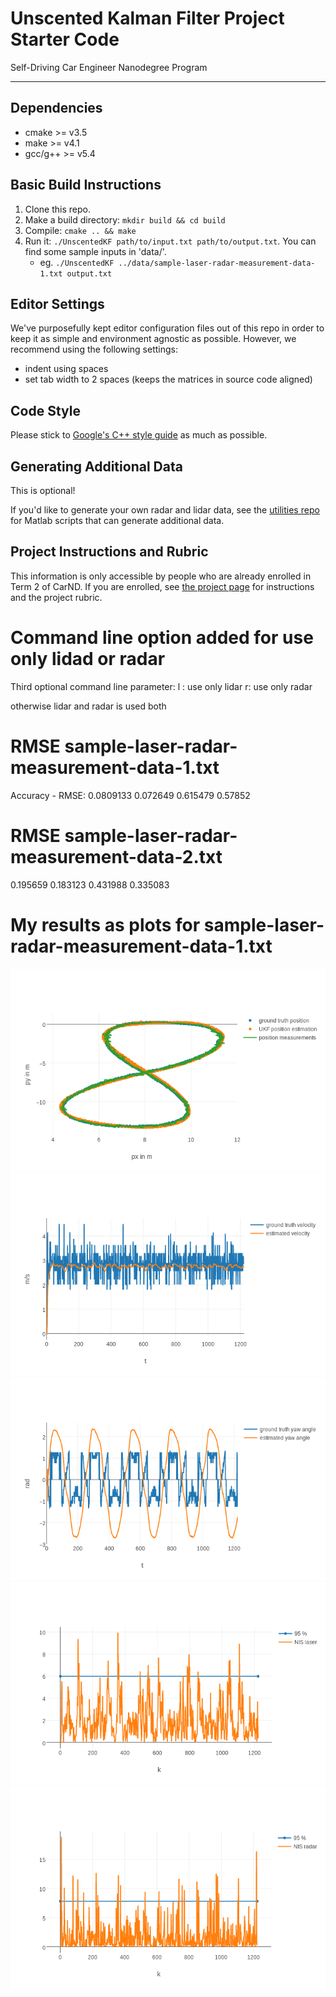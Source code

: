# Unscented Kalman Filter Project Starter Code
Self-Driving Car Engineer Nanodegree Program

---

## Dependencies

* cmake >= v3.5
* make >= v4.1
* gcc/g++ >= v5.4

## Basic Build Instructions

1. Clone this repo.
2. Make a build directory: `mkdir build && cd build`
3. Compile: `cmake .. && make`
4. Run it: `./UnscentedKF path/to/input.txt path/to/output.txt`. You can find
   some sample inputs in 'data/'.
    - eg. `./UnscentedKF ../data/sample-laser-radar-measurement-data-1.txt output.txt`

## Editor Settings

We've purposefully kept editor configuration files out of this repo in order to
keep it as simple and environment agnostic as possible. However, we recommend
using the following settings:

* indent using spaces
* set tab width to 2 spaces (keeps the matrices in source code aligned)

## Code Style

Please stick to [Google's C++ style guide](https://google.github.io/styleguide/cppguide.html) as much as possible.

## Generating Additional Data

This is optional!

If you'd like to generate your own radar and lidar data, see the
[utilities repo](https://github.com/udacity/CarND-Mercedes-SF-Utilities) for
Matlab scripts that can generate additional data.

## Project Instructions and Rubric

This information is only accessible by people who are already enrolled in Term 2
of CarND. If you are enrolled, see [the project page](https://classroom.udacity.com/nanodegrees/nd013/parts/40f38239-66b6-46ec-ae68-03afd8a601c8/modules/0949fca6-b379-42af-a919-ee50aa304e6a/lessons/c3eb3583-17b2-4d83-abf7-d852ae1b9fff/concepts/4d0420af-0527-4c9f-a5cd-56ee0fe4f09e)
for instructions and the project rubric.

# Command line option added for use only lidad or radar
Third optional command line parameter:
l : use only lidar
r:  use only radar

otherwise lidar and radar is used both


# RMSE sample-laser-radar-measurement-data-1.txt
Accuracy - RMSE:
0.0809133
0.072649
0.615479
0.57852


# RMSE sample-laser-radar-measurement-data-2.txt
0.195659
0.183123
0.431988
0.335083

# My results as plots for sample-laser-radar-measurement-data-1.txt

[//]: # (Image References)
[image1]: curve1.png
[image2]: velocity1.png
[image3]: yaw1.png
[image4]: nis_laser1.png
[image5]: nis_radar1.png

![alt text][image1]
![alt text][image2]
![alt text][image3]
![alt text][image4]
![alt text][image5]
